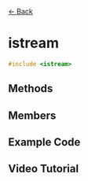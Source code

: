 [<- Back](../README.md)

# istream

```cpp
#include <istream>
```

## Methods

## Members

## Example Code

## Video Tutorial